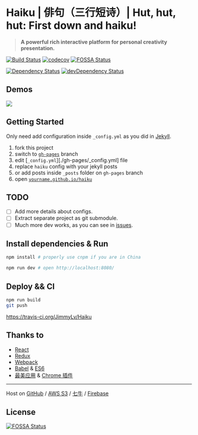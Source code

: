 # Haiku | 俳句（三行短诗）| Hut, hut, hut: First down and haiku!

> **A powerful rich interactive platform for personal creativity presentation.**

[![Build Status](https://travis-ci.org/JimmyLv/Haiku.svg?branch=gh-pages)](https://travis-ci.org/JimmyLv/Haiku)
[![codecov](https://codecov.io/gh/JimmyLv/Haiku/branch/gh-pages/graph/badge.svg)](https://codecov.io/gh/JimmyLv/Haiku)
[![FOSSA Status](https://app.fossa.io/api/projects/git%2Bhttps%3A%2F%2Fgithub.com%2FJimmyLv%2FHaiku.svg?type=shield)](https://app.fossa.io/projects/git%2Bhttps%3A%2F%2Fgithub.com%2FJimmyLv%2FHaiku?ref=badge_shield)

[![Dependency Status](https://img.shields.io/david/JimmyLv/Haiku.svg?style=flat-square)](https://david-dm.org/JimmyLv/Haiku)
[![devDependency
Status](https://img.shields.io/david/dev/JimmyLv/Haiku.svg?style=flat-square)](https://david-dm.org/JimmyLv/Haiku#info=devDependencies)

## Demos

[![](http://7xjbdq.com1.z0.glb.clouddn.com/images/2016/1466819992709.png)](http://Haiku.jimmylv.info/)

## Getting Started

Only need add configuration inside `_config.yml` as you did in [Jekyll](https://jekyllrb.com).

1. fork this project
2. switch to [`gh-pages`](./tree/gh-pages) branch
3. edit [`_config.yml`][./gh-pages/_config.yml] file
4. replace `haiku` config with your jekyll posts
5. or add posts inside `_posts` folder on `gh-pages` branch
6. open [`yourname.github.io/haiku`](http://haiku.jimmylv.info/)

## TODO 

- [ ] Add more details about configs.
- [ ] Extract separate project as git submodule.
- [ ] Much more dev works, as you can see in [issues](https://github.com/JimmyLv/Haiku/issues).

## Install dependencies & Run

```bash
npm install # properly use cnpm if you are in China

npm run dev # open http://localhost:8080/
```

## Deploy && CI

```bash
npm run build
git push
```

<https://travis-ci.org/JimmyLv/Haiku>

## Thanks to

- [React](https://facebook.github.io/react/)
- [Redux](https://github.com/reactjs/redux)
- [Webpack](http://webpack.github.io/)
- [Babel](https://babeljs.io/) & [ES6](https://babeljs.io/docs/learn-es2015/)
- [最美应用](http://zuimeia.com/) & [Chrome 插件](http://chrome.zuimeia.com)


-------

Host on [GitHub](https://github.com/JimmyLv/Haiku) / [AWS S3](http://nobackend.website.s3-website-ap-southeast-1.amazonaws.com) / [七牛](http://7xjbdq.com1.z0.glb.clouddn.com/_ng/#!/note) / [Firebase](http://nobackend-website.firebaseapp.com/)

## License
[![FOSSA Status](https://app.fossa.io/api/projects/git%2Bhttps%3A%2F%2Fgithub.com%2FJimmyLv%2FHaiku.svg?type=large)](https://app.fossa.io/projects/git%2Bhttps%3A%2F%2Fgithub.com%2FJimmyLv%2FHaiku?ref=badge_large)